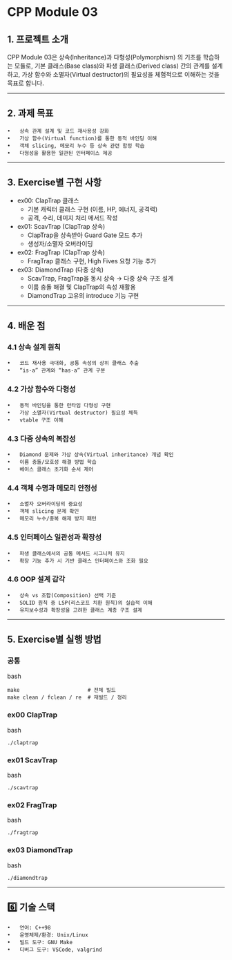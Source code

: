 # CPP Module 03

## 1. 프로젝트 소개

CPP Module 03은 상속(Inheritance)과 다형성(Polymorphism) 의 기초를 학습하는 모듈로, 기본 클래스(Base class)와 파생 클래스(Derived class) 간의 관계를 설계하고, 가상 함수와 소멸자(Virtual destructor)의 필요성을 체험적으로 이해하는 것을 목표로 합니다.

---

## 2. 과제 목표
	•	상속 관계 설계 및 코드 재사용성 강화
	•	가상 함수(Virtual function)를 통한 동적 바인딩 이해
	•	객체 slicing, 메모리 누수 등 상속 관련 함정 학습
	•	다형성을 활용한 일관된 인터페이스 제공

---

## 3. Exercise별 구현 사항
* ex00: ClapTrap 클래스
  - 기본 캐릭터 클래스 구현 (이름, HP, 에너지, 공격력)
  - 공격, 수리, 데미지 처리 메서드 작성
* ex01: ScavTrap (ClapTrap 상속)
  - ClapTrap을 상속받아 Guard Gate 모드 추가
  - 생성자/소멸자 오버라이딩
* ex02: FragTrap (ClapTrap 상속)
  - FragTrap 클래스 구현, High Fives 요청 기능 추가
* ex03: DiamondTrap (다중 상속)
  - ScavTrap, FragTrap을 동시 상속 → 다중 상속 구조 설계
  - 이름 충돌 해결 및 ClapTrap의 속성 재활용
  - DiamondTrap 고유의 introduce 기능 구현

---

## 4. 배운 점

### 4.1 상속 설계 원칙
	•	코드 재사용 극대화, 공통 속성의 상위 클래스 추출
	•	“is-a” 관계와 “has-a” 관계 구분

### 4.2 가상 함수와 다형성
	•	동적 바인딩을 통한 런타임 다형성 구현
	•	가상 소멸자(Virtual destructor) 필요성 체득
	•	vtable 구조 이해

### 4.3 다중 상속의 복잡성
	•	Diamond 문제와 가상 상속(Virtual inheritance) 개념 확인
	•	이름 충돌/모호성 해결 방법 학습
	•	베이스 클래스 초기화 순서 제어

### 4.4 객체 수명과 메모리 안정성
	•	소멸자 오버라이딩의 중요성
	•	객체 slicing 문제 확인
	•	메모리 누수/중복 해제 방지 패턴

### 4.5 인터페이스 일관성과 확장성
	•	파생 클래스에서의 공통 메서드 시그니처 유지
	•	확장 기능 추가 시 기반 클래스 인터페이스와 조화 필요

### 4.6 OOP 설계 감각
	•	상속 vs 조합(Composition) 선택 기준
	•	SOLID 원칙 중 LSP(리스코프 치환 원칙)의 실습적 이해
	•	유지보수성과 확장성을 고려한 클래스 계층 구조 설계

---

## 5. Exercise별 실행 방법

### 공통

bash
```
make                      # 전체 빌드
make clean / fclean / re  # 재빌드 / 정리
```

### ex00 ClapTrap

bash
```
./claptrap
```

### ex01 ScavTrap

bash
```
./scavtrap
```

### ex02 FragTrap

bash
```
./fragtrap

```

### ex03 DiamondTrap

bash
```
./diamondtrap
```

---

## 6️⃣ 기술 스택
	•	언어: C++98
	•	운영체제/환경: Unix/Linux
	•	빌드 도구: GNU Make
	•	디버그 도구: VSCode, valgrind
